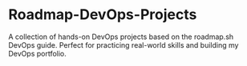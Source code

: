 # Roadmap-DevOps-Projects
A collection of hands-on DevOps projects based on the roadmap.sh DevOps guide. Perfect for practicing real-world skills and building my DevOps portfolio.


